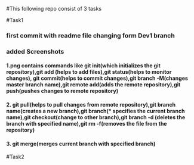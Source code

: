 #This following repo consist of 3 tasks

#Task1
### first commit with readme file changing form Dev1 branch

### added Screenshots 
#### 1.png contains commands like git init(which initializes the git repository),git add (helps to add files),git status(helps to monitor changes), git commit(helps to commit changes),git branch -M(changes master branch name),git remote add(adds the remote repository),git push(pushes changes to remote repository)

#### 2. git pull(helps to pull changes from remote repository),git branch name(creates a new branch),git branch(* specifies the current branch name),git checkout(change to other branch),git branch -d (deletes the branch with specified name),git rm -f(removes the file from the repository)

#### 3. git merge(merges current branch with specified branch)

#Task2

